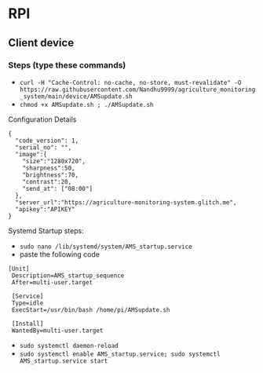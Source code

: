 # RPI
## Client device

### Steps (type these commands)
  - `curl -H "Cache-Control: no-cache, no-store, must-revalidate" -O https://raw.githubusercontent.com/Nandhu9999/agriculture_monitoring_system/main/device/AMSupdate.sh`
  - `chmod +x AMSupdate.sh ; ./AMSupdate.sh`
  
Configuration Details
```
{
  "code_version": 1,
  "serial_no": "",
  "image":{
    "size":"1280x720",
    "sharpness":50,
    "brightness":70,
    "contrast":20,
    "send_at": ["08:00"]
  },
  "server_url":"https://agriculture-monitoring-system.glitch.me",
  "apikey":"APIKEY"
}
```

Systemd Startup steps:
  - `sudo nano /lib/systemd/system/AMS_startup.service`
  - paste the following code
```
[Unit]
 Description=AMS_startup_sequence
 After=multi-user.target

 [Service]
 Type=idle
 ExecStart=/usr/bin/bash /home/pi/AMSupdate.sh

 [Install]
 WantedBy=multi-user.target
```
  - `sudo systemctl daemon-reload`
  - `sudo systemctl enable AMS_startup.service; sudo systemctl AMS_startup.service start`
